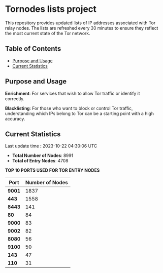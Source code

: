 # Tornodes lists project

This repository provides updated lists of IP addresses associated with Tor relay nodes. The lists are refreshed every 30 minutes to ensure they reflect the most current state of the Tor network.

## Table of Contents

- [Purpose and Usage](#purpose-and-usage)
- [Current Statistics](#current-statistics)


## Purpose and Usage

**Enrichment**: For services that wish to allow Tor traffic or identify it correctly.

**Blacklisting**: For those who want to block or control Tor traffic, understanding which IPs belong to Tor can be a starting point with a high accuracy.

## Current Statistics

Last update time : 2023-10-22 04:30:06 UTC

- **Total Number of Nodes**: 8991
- **Total of Entry Nodes**: 4708

**TOP 10 PORTS USED FOR TOR ENTRY NODES**

| **Port** | **Number of Nodes** |
|------|-----------------|
| **9001**   | 1837  |
| **443**   | 1558  |
| **8443**   | 141  |
| **80**   | 84  |
| **9000**   | 83  |
| **9002**   | 82  |
| **8080**   | 56  |
| **9100**   | 50  |
| **143**   | 47  |
| **110**   | 31  |

